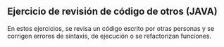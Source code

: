 ## Ejercicio de revisión de código de otros (JAVA)

En estos ejercicios, se revisa un código escrito por otras personas y se corrigen errores de sintaxis, de ejecución o se refactorizan funciones.
